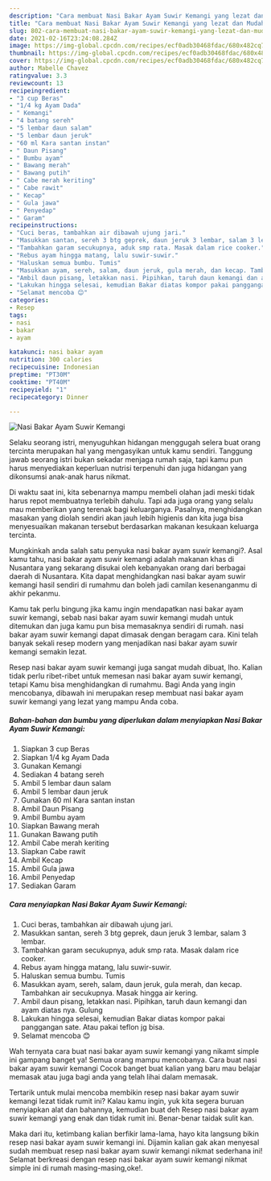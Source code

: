 ```yaml
---
description: "Cara membuat Nasi Bakar Ayam Suwir Kemangi yang lezat dan Mudah Dibuat"
title: "Cara membuat Nasi Bakar Ayam Suwir Kemangi yang lezat dan Mudah Dibuat"
slug: 802-cara-membuat-nasi-bakar-ayam-suwir-kemangi-yang-lezat-dan-mudah-dibuat
date: 2021-02-16T23:24:08.284Z
image: https://img-global.cpcdn.com/recipes/ecf0adb30468fdac/680x482cq70/nasi-bakar-ayam-suwir-kemangi-foto-resep-utama.jpg
thumbnail: https://img-global.cpcdn.com/recipes/ecf0adb30468fdac/680x482cq70/nasi-bakar-ayam-suwir-kemangi-foto-resep-utama.jpg
cover: https://img-global.cpcdn.com/recipes/ecf0adb30468fdac/680x482cq70/nasi-bakar-ayam-suwir-kemangi-foto-resep-utama.jpg
author: Mabelle Chavez
ratingvalue: 3.3
reviewcount: 13
recipeingredient:
- "3 cup Beras"
- "1/4 kg Ayam Dada"
- " Kemangi"
- "4 batang sereh"
- "5 lembar daun salam"
- "5 lembar daun jeruk"
- "60 ml Kara santan instan"
- " Daun Pisang"
- " Bumbu ayam"
- " Bawang merah"
- " Bawang putih"
- " Cabe merah keriting"
- " Cabe rawit"
- " Kecap"
- " Gula jawa"
- " Penyedap"
- " Garam"
recipeinstructions:
- "Cuci beras, tambahkan air dibawah ujung jari."
- "Masukkan santan, sereh 3 btg geprek, daun jeruk 3 lembar, salam 3 lembar."
- "Tambahkan garam secukupnya, aduk smp rata. Masak dalam rice cooker."
- "Rebus ayam hingga matang, lalu suwir-suwir."
- "Haluskan semua bumbu. Tumis"
- "Masukkan ayam, sereh, salam, daun jeruk, gula merah, dan kecap. Tambahkan air secukupnya. Masak hingga air kering."
- "Ambil daun pisang, letakkan nasi. Pipihkan, taruh daun kemangi dan ayam diatas nya. Gulung"
- "Lakukan hingga selesai, kemudian Bakar diatas kompor pakai panggangan sate. Atau pakai teflon jg bisa."
- "Selamat mencoba 😊"
categories:
- Resep
tags:
- nasi
- bakar
- ayam

katakunci: nasi bakar ayam 
nutrition: 300 calories
recipecuisine: Indonesian
preptime: "PT30M"
cooktime: "PT40M"
recipeyield: "1"
recipecategory: Dinner

---
```



![Nasi Bakar Ayam Suwir Kemangi](https://img-global.cpcdn.com/recipes/ecf0adb30468fdac/680x482cq70/nasi-bakar-ayam-suwir-kemangi-foto-resep-utama.jpg)

Selaku seorang istri, menyuguhkan hidangan menggugah selera buat orang tercinta merupakan hal yang mengasyikan untuk kamu sendiri. Tanggung jawab seorang istri bukan sekadar menjaga rumah saja, tapi kamu pun harus menyediakan keperluan nutrisi terpenuhi dan juga hidangan yang dikonsumsi anak-anak harus nikmat.

Di waktu  saat ini, kita sebenarnya mampu membeli olahan jadi meski tidak harus repot membuatnya terlebih dahulu. Tapi ada juga orang yang selalu mau memberikan yang terenak bagi keluarganya. Pasalnya, menghidangkan masakan yang diolah sendiri akan jauh lebih higienis dan kita juga bisa menyesuaikan makanan tersebut berdasarkan makanan kesukaan keluarga tercinta. 



Mungkinkah anda salah satu penyuka nasi bakar ayam suwir kemangi?. Asal kamu tahu, nasi bakar ayam suwir kemangi adalah makanan khas di Nusantara yang sekarang disukai oleh kebanyakan orang dari berbagai daerah di Nusantara. Kita dapat menghidangkan nasi bakar ayam suwir kemangi hasil sendiri di rumahmu dan boleh jadi camilan kesenanganmu di akhir pekanmu.

Kamu tak perlu bingung jika kamu ingin mendapatkan nasi bakar ayam suwir kemangi, sebab nasi bakar ayam suwir kemangi mudah untuk ditemukan dan juga kamu pun bisa memasaknya sendiri di rumah. nasi bakar ayam suwir kemangi dapat dimasak dengan beragam cara. Kini telah banyak sekali resep modern yang menjadikan nasi bakar ayam suwir kemangi semakin lezat.

Resep nasi bakar ayam suwir kemangi juga sangat mudah dibuat, lho. Kalian tidak perlu ribet-ribet untuk memesan nasi bakar ayam suwir kemangi, tetapi Kamu bisa menghidangkan di rumahmu. Bagi Anda yang ingin mencobanya, dibawah ini merupakan resep membuat nasi bakar ayam suwir kemangi yang lezat yang mampu Anda coba.

<!--inarticleads1-->

##### Bahan-bahan dan bumbu yang diperlukan dalam menyiapkan Nasi Bakar Ayam Suwir Kemangi:

1. Siapkan 3 cup Beras
1. Siapkan 1/4 kg Ayam Dada
1. Gunakan  Kemangi
1. Sediakan 4 batang sereh
1. Ambil 5 lembar daun salam
1. Ambil 5 lembar daun jeruk
1. Gunakan 60 ml Kara santan instan
1. Ambil  Daun Pisang
1. Ambil  Bumbu ayam
1. Siapkan  Bawang merah
1. Gunakan  Bawang putih
1. Ambil  Cabe merah keriting
1. Siapkan  Cabe rawit
1. Ambil  Kecap
1. Ambil  Gula jawa
1. Ambil  Penyedap
1. Sediakan  Garam




<!--inarticleads2-->

##### Cara menyiapkan Nasi Bakar Ayam Suwir Kemangi:

1. Cuci beras, tambahkan air dibawah ujung jari.
1. Masukkan santan, sereh 3 btg geprek, daun jeruk 3 lembar, salam 3 lembar.
1. Tambahkan garam secukupnya, aduk smp rata. Masak dalam rice cooker.
1. Rebus ayam hingga matang, lalu suwir-suwir.
1. Haluskan semua bumbu. Tumis
1. Masukkan ayam, sereh, salam, daun jeruk, gula merah, dan kecap. Tambahkan air secukupnya. Masak hingga air kering.
1. Ambil daun pisang, letakkan nasi. Pipihkan, taruh daun kemangi dan ayam diatas nya. Gulung
1. Lakukan hingga selesai, kemudian Bakar diatas kompor pakai panggangan sate. Atau pakai teflon jg bisa.
1. Selamat mencoba 😊




Wah ternyata cara buat nasi bakar ayam suwir kemangi yang nikamt simple ini gampang banget ya! Semua orang mampu mencobanya. Cara buat nasi bakar ayam suwir kemangi Cocok banget buat kalian yang baru mau belajar memasak atau juga bagi anda yang telah lihai dalam memasak.

Tertarik untuk mulai mencoba membikin resep nasi bakar ayam suwir kemangi lezat tidak rumit ini? Kalau kamu ingin, yuk kita segera buruan menyiapkan alat dan bahannya, kemudian buat deh Resep nasi bakar ayam suwir kemangi yang enak dan tidak rumit ini. Benar-benar taidak sulit kan. 

Maka dari itu, ketimbang kalian berfikir lama-lama, hayo kita langsung bikin resep nasi bakar ayam suwir kemangi ini. Dijamin kalian gak akan menyesal sudah membuat resep nasi bakar ayam suwir kemangi nikmat sederhana ini! Selamat berkreasi dengan resep nasi bakar ayam suwir kemangi nikmat simple ini di rumah masing-masing,oke!.

